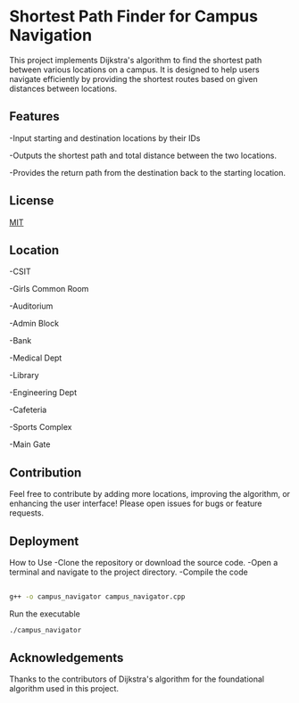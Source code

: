 
# Shortest Path Finder for Campus Navigation

This project implements Dijkstra's algorithm to find the shortest path between various locations on a campus. It is designed to help users navigate efficiently by providing the shortest routes based on given distances between locations.
## Features

-Input starting and destination locations by their IDs

-Outputs the shortest path and total distance between the two locations.

-Provides the return path from the destination back to the starting location.
## License

[MIT](https://choosealicense.com/licenses/mit/)


## Location

-CSIT

-Girls Common Room

-Auditorium

-Admin Block

-Bank

-Medical Dept

-Library

-Engineering Dept

-Cafeteria

-Sports Complex

-Main Gate
## Contribution
Feel free to contribute by adding more locations, improving the algorithm, or enhancing the user interface! Please open issues for bugs or feature requests.
## Deployment

How to Use
-Clone the repository or download the source code.
-Open a terminal and navigate to the project directory.
-Compile the code

```bash
  
g++ -o campus_navigator campus_navigator.cpp


```

Run the executable

```bash
./campus_navigator
```


## Acknowledgements
Thanks to the contributors of Dijkstra's algorithm for the foundational algorithm used in this project.


